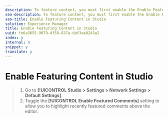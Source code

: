 ```yaml
---
description: To feature content, you must first enable the Enable Featured Comments setting in Studio.
seo-description: To feature content, you must first enable the Enable Featured Comments setting in Studio.
seo-title: Enable Featuring Content in Studio
solution: Experience Manager
title: Enable Featuring Content in Studio
uuid: fe6a3655-9079-4f59-837a-daf3ae8243a2
index: y
internal: n
snippet: y
translate: y
---
```


# Enable Featuring Content in Studio


>1. Go to **[!UICONTROL  Studio > Settings > Network Settings > Default Settings]**.
>1. Toggle the **[!UICONTROL  Enable Featured Comments]** setting to allow you to highlight recently featured comments above the editor.
